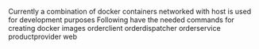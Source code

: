 Currently a combination of docker containers networked with host is used for development purposes
Following have the needed commands for creating docker images
orderclient
orderdispatcher
orderservice
productprovider
web
